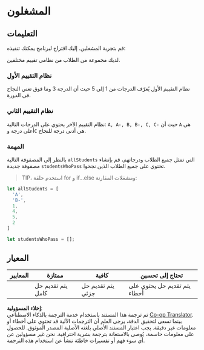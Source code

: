 <!--
CO_OP_TRANSLATOR_METADATA:
{
  "original_hash": "bf62b82567e6f9bdf4abda9ae0ccb64a",
  "translation_date": "2025-08-25T21:37:48+00:00",
  "source_file": "2-js-basics/3-making-decisions/assignment.md",
  "language_code": "ar"
}
-->
# المشغلون

## التعليمات

قم بتجربة المشغلين. إليك اقتراح لبرنامج يمكنك تنفيذه:

لديك مجموعة من الطلاب من نظامي تقييم مختلفين.

### نظام التقييم الأول

نظام التقييم الأول يُعرّف الدرجات من 1 إلى 5 حيث أن الدرجة 3 وما فوق تعني النجاح في الدورة.

### نظام التقييم الثاني

نظام التقييم الآخر يحتوي على الدرجات التالية: `A, A-, B, B-, C, C-` حيث أن `A` هي أعلى درجة و`C` هي أدنى درجة للنجاح.

### المهمة

بالنظر إلى المصفوفة التالية `allStudents` التي تمثل جميع الطلاب ودرجاتهم، قم بإنشاء مصفوفة جديدة `studentsWhoPass` تحتوي على جميع الطلاب الذين نجحوا.

> TIP، استخدم حلقة for و if...else ومشغلات المقارنة:

```javascript
let allStudents = [
  'A',
  'B-',
  1,
  4,
  5,
  2
]

let studentsWhoPass = [];
```

## المعيار

| المعايير | ممتازة                        | كافية                        | تحتاج إلى تحسين                |
| -------- | ----------------------------- | ---------------------------- | ------------------------------ |
|          | يتم تقديم حل كامل             | يتم تقديم حل جزئي            | يتم تقديم حل يحتوي على أخطاء   |

**إخلاء المسؤولية**:  
تم ترجمة هذا المستند باستخدام خدمة الترجمة بالذكاء الاصطناعي [Co-op Translator](https://github.com/Azure/co-op-translator). بينما نسعى لتحقيق الدقة، يرجى العلم أن الترجمات الآلية قد تحتوي على أخطاء أو معلومات غير دقيقة. يجب اعتبار المستند الأصلي بلغته الأصلية المصدر الموثوق. للحصول على معلومات حاسمة، يُوصى بالاستعانة بترجمة بشرية احترافية. نحن غير مسؤولين عن أي سوء فهم أو تفسيرات خاطئة تنشأ عن استخدام هذه الترجمة.